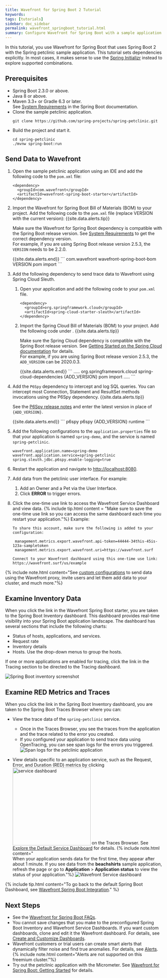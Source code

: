 ```yaml
---
title: Wavefront for Spring Boot 2 Tutorial
keywords:
tags: [tutorials]
sidebar: doc_sidebar
permalink: wavefront_springboot_tutorial.html
summary: Configure Wavefront for Spring Boot with a sample application.
---
```

In this tutorial, you use Wavefront for Spring Boot that uses Spring Boot 2 with the Spring petclinic sample application. This tutorial sets dependencies explicitly. In most cases, it makes sense to use the [Spring Initializr](https://start.spring.io/) instead to explore supported combinations.

<!---
## Video
Let's take a look at how you can configure your Spring Boot application with Wavefront for Spring Boot to send data to Wavefront and analyze this data.

<iframe width="640" height="360" src="https://www.youtube.com/embed/Jxwf-Iw-3T8" frameborder="0" allow="accelerometer; autoplay; encrypted-media; gyroscope; picture-in-picture" allowfullscreen></iframe>
--->

## Prerequisites

* Spring Boot 2.3.0 or above.
* Java 8 or above.
* Maven 3.3+ or Gradle 6.3 or later.
  <br/>See [System Requirements](https://docs.spring.io/spring-boot/docs/2.3.x/reference/html/getting-started.html#getting-started-system-requirements) in the Spring Boot documentation.
* Clone the sample petclinic application.
  ```
  git clone https://github.com/spring-projects/spring-petclinic.git
  ```
* Build the project and start it.
  ```
  cd spring-petclinic
  ./mvnw spring-boot:run
  ```

## Send Data to Wavefront

1. Open the sample petclinic application using an IDE and add the following code to the `pom.xml` file:
    ```
    <dependency>
      <groupId>com.wavefront</groupId>
      <artifactId>wavefront-spring-boot-starter</artifactId>
    </dependency>
    ```
1. Import the Wavefront for Spring Boot Bill of Materials (BOM) to your project. Add the following code to the `pom.xml` file (replace VERSION with the current version):
    {{site.data.alerts.tip}}
      <p> Make sure the Wavefront for Spring Boot dependency is compatible with the Spring Boot release version. See <a href="wavefront_springboot.html#versionCompatibility">System Requirements</a> to get the correct dependency version.
      <br/>
      For example, if you are using Spring Boot release version 2.5.3, the <code>VERSION</code> needs to be 2.2.0.
      </p>
    {{site.data.alerts.end}}
    ```
    <dependencyManagement>
    <dependencies>
      <dependency>
        <groupId>com.wavefront</groupId>
        <artifactId>wavefront-spring-boot-bom</artifactId>
        <version>VERSION</version>
        <type>pom</type>
        <scope>import</scope>
      </dependency>
    </dependencies>
    </dependencyManagement>
    ```

1. Add the following dependency to send trace data to Wavefront using Spring Cloud Sleuth.
    1. Open your application and add the following code to your <code>pom.xml</code> file. 
        ```
        <dependency>
          <groupId>org.springframework.cloud</groupId>
          <artifactId>spring-cloud-starter-sleuth</artifactId>
        </dependency>
        ```
      
    1. Import the Spring Cloud Bill of Materials (BOM) to your project. Add the following code under <dependencyManagement>.
        {{site.data.alerts.tip}}
          <p>Make sure the Spring Cloud dependency is compatible with the Spring Boot release version. See <a href="https://spring.io/projects/spring-cloud#getting-started">Getting Started on the Spring Cloud documentation</a> for details.
          <br/>
          For example, if you are using Spring Boot release version 2.5.3, the <code>ADD_VERSION</code> can be 2020.0.3.
          </p>
        {{site.data.alerts.end}}
        ```
        <dependencyManagement>
          <dependencies>
            .....
            <dependency>
              <groupId>org.springframework.cloud</groupId>
              <artifactId>spring-cloud-dependencies</artifactId>
              <version>{ADD_VERSION}</version>
              <type>pom</type>
              <scope>import</scope>
            </dependency>
            .....
          </dependencies>
        </dependencyManagement>
        ```

1. Add the `P6Spy` dependency to intercept and log SQL queries. You can intercept most Connection, Statement and ResultSet methods invocations using the P6Spy dependency.
    {{site.data.alerts.tip}}
      <p>See the <a href="https://p6spy.readthedocs.io/en/latest/releasenotes.html">P6Spy release notes</a> and enter the latest version in place of <code>{ADD_VERSION}</code>.</p>
    {{site.data.alerts.end}}
    ```
    <dependency>
      <groupId>p6spy</groupId>
      <artifactId>p6spy</artifactId>
      <version>{ADD_VERSION}</version>
      <scope>runtime</scope>
    </dependency>
    ```
    
1. Add the following configurations to the `application.properties` file so that your application is named `spring-demo`, and the service is named `spring-petclinic`.
    ```
    wavefront.application.name=spring-demo
    wavefront.application.service=spring-petclinic
    spring.sleuth.jdbc.p6spy.enable-logging=true
    ```
1. Restart the application and navigate to [http://localhost:8080](http://localhost:8080/).
1. Add data from the petclinic user interface.
    For example:
    1. Add an Owner and a Pet via the User Interface.
    2. Click **ERROR** to trigger errors.
1. Click the one-time use link to access the Wavefront Service Dashboard and view data.
    {% include tip.html content = "Make sure to save the one-time use link so you can access the same dashboard each time you restart your application."%}
    Example:
    ```
    To share this account, make sure the following is added to your configuration:

     management.metrics.export.wavefront.api-token=44444-34this-45is-123a-sampletoken
     management.metrics.export.wavefront.uri=https://wavefront.surf

    Connect to your Wavefront dashboard using this one-time use link:
    https://wavefront.surf/us/example
    ```

  {% include note.html content="See [custom configurations](wavefront_springboot.html#custom-configurations) to send data using the Wavefront proxy, invite users and let them add data to your cluster, and much more."%}

## Examine Inventory Data

When you click the link in the Wavefront Spring Boot starter, you are taken to the Spring Boot Inventory dashboard. This dashboard provides real-time visibility into your Spring Boot application landscape. The dashboard has several sections that include the following charts:

* Status of hosts, applications, and services.
* Request rate
* Inventory details
* Hosts. Use the drop-down menus to group the hosts.

If one or more applications are enabled for tracing, click the link in the Tracing section to be directed to the Tracing dashboard.

![Spring Boot inventory screenshot](images/springboot_metrics_callout.png)

## Examine RED Metrics and Traces

When you click the link in the Spring Boot Inventory dashboard, you are taken to the Spring Boot Traces Browser where you can:

* View the trace data of the `spring-petclinic` service.
  * Once in the Traces Browser, you see the traces from the application and the trace related to the error you created.
  * If you configured your application to send trace data using OpenTracing, you can see span logs for the errors you triggered.
  ![Span logs for the petclinic application](/images/springboot_span_logs_pet_clinic.png)

* View details specific to an application service, such as the Request, Error, and Duration (RED) metrics by clicking <img src="images/spring_boot_service_dashboard_from_tracing_browser.png" style="vertical-align:text-bottom;width:250px" alt="service dashboard"/> on the Traces Browser. See [Explore the Default Service Dashboard](tracing_service_dashboard.html) for details.
  {% include note.html content="<br/>When your application sends data for the first time, they appear after about 1 minute. If you see data from the **beachshirts** sample application, refresh the page or go to **Application** > **Application status** to view the status of your application."%}
  ![Wavefront Service dashboard](/images/springboot_service_dashboard.png)

{% include tip.html content="To go back to the default Spring Boot Dashboard, see [Wavefront Spring Boot Integration](wavefront_springboot.html#wavefront-spring-boot-integration)." %}

## Next Steps

* See the [Wavefront for Spring Boot FAQs](wavefront_spring_boot_faq.html).
* You cannot save changes that you make to the preconfigured Spring Boot Inventory and Wavefront Service Dashboards. If you want custom dashboards, clone and edit it the Wavefront dashboard. For details, see [Create and Customize Dashboards](ui_dashboards.html).
* Wavefront customers or trial users can create smart alerts that dynamically filter noise and find true anomalies. For details, see [Alerts](alerts.html).
    {% include note.html content="Alerts are not supported on this freemium cluster."%}
* Try out the petclinic application with the Micrometer. See [Wavefront for Spring Boot: Getting Started](https://tanzu.vmware.com/developer/guides/spring/spring-wavefront-gs/) for details.
